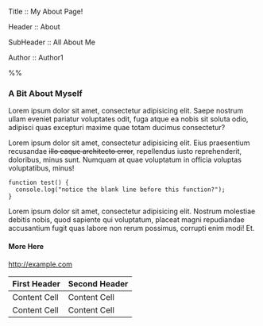 Title :: My About Page!

Header :: About

SubHeader :: All About Me

Author :: Author1

%%

### A Bit About Myself

Lorem ipsum dolor sit amet, consectetur adipisicing elit. Saepe nostrum ullam eveniet pariatur voluptates odit, fuga atque ea nobis sit soluta odio, adipisci quas excepturi maxime quae totam ducimus consectetur?

Lorem ipsum dolor sit amet, consectetur adipisicing elit. Eius praesentium recusandae ~~illo eaque architecto error~~, repellendus iusto reprehenderit, doloribus, minus sunt. Numquam at quae voluptatum in officia voluptas voluptatibus, minus!

```
function test() {
  console.log("notice the blank line before this function?");
}
```

Lorem ipsum dolor sit amet, consectetur adipisicing elit. Nostrum molestiae debitis nobis, quod sapiente qui voluptatum, placeat magni repudiandae accusantium fugit quas labore non rerum possimus, corrupti enim modi! Et.

#### More Here

http://example.com

First Header  | Second Header
------------- | -------------
Content Cell  | Content Cell
Content Cell  | Content Cell